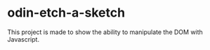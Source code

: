 # odin-etch-a-sketch

This project is made to show the ability to manipulate the DOM with Javascript.